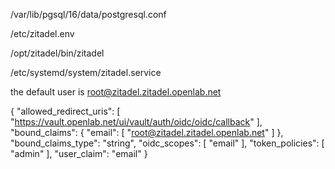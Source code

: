 /var/lib/pgsql/16/data/postgresql.conf

/etc/zitadel.env

/opt/zitadel/bin/zitadel

/etc/systemd/system/zitadel.service

the default user is root@zitadel.zitadel.openlab.net


{
    "allowed_redirect_uris": [
      "https://vault.openlab.net/ui/vault/auth/oidc/oidc/callback"
    ],
    "bound_claims": {
      "email": [
        "root@zitadel.zitadel.openlab.net"
      ]
    },
    "bound_claims_type": "string",
    "oidc_scopes": [
      "email"
    ],
    "token_policies": [
      "admin"
    ],
    "user_claim": "email"
}
